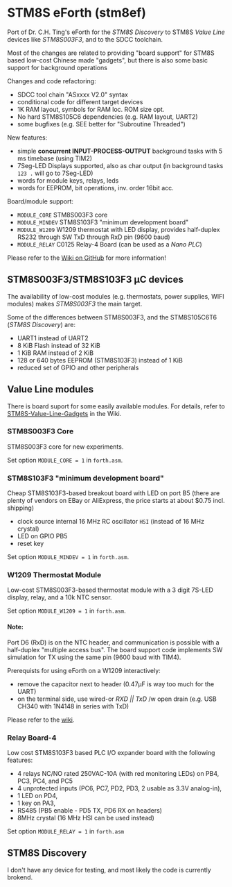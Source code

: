 # STM8S eForth (stm8ef)

Port of Dr. C.H. Ting's eForth for the *STM8S Discovery* to STM8S *Value Line* devices like *STM8S003F3*, and to the SDCC toolchain.

Most of the changes are related to providing "board support" for STM8S based low-cost Chinese made "gadgets", but there is also some basic support for background operations

Changes and code refactoring:

* SDCC tool chain "ASxxxx V2.0" syntax
* conditional code for different target devices
* 1K RAM layout, symbols for RAM loc. ROM size opt.
* No hard STM8S105C6 dependencies (e.g. RAM layout, UART2)
* some bugfixes (e.g. SEE better for "Subroutine Threaded")

New features:

* simple **concurrent INPUT-PROCESS-OUTPUT** background tasks with 5 ms timebase (using TIM2) 
* 7Seg-LED Displays supported, also as char output (in background tasks `123 .` will go to 7Seg-LED)
* words for module keys, relays, leds
* words for EEPROM, bit operations, inv. order 16bit acc.

Board/module support:

* `MODULE_CORE` STM8S003F3 core 
* `MODULE_MINDEV` STM8S103F3 "minimum development board"
* `MODULE_W1209` W1209 thermostat with LED display, provides half-duplex RS232 through SW TxD through RxD pin (9600 baud) 
* `MODULE_RELAY` C0125 Relay-4 Board (can be used as a *Nano PLC*)

Please refer to the [Wiki on GitHub](https://github.com/TG9541/stm8ef/wiki) for more information! 

## STM8S003F3/STM8S103F3 µC devices

The availability of low-cost modules (e.g. thermostats, power supplies, WIFI modules) makes *STM8S003F3* the main target.

Some of the differences between STM8S003F3, and the STM8S105C6T6 (*STM8S Discovery*) are:

* UART1 instead of UART2
* 8 KiB Flash instead of 32 KiB
* 1 KiB RAM instead of 2 KiB
* 128 or 640 bytes EEPROM (STM8S103F3) instead of 1 KiB
* reduced set of GPIO and other peripherals

## Value Line modules 

There is board suport for some easily available modules. For details, refer to [STM8S-Value-Line-Gadgets](https://github.com/TG9541/stm8ef/wiki/STM8S-Value-Line-Gadgets) in the Wiki.

### STM8S003F3 Core

STM8S003F3 core for new experiments.

Set option `MODULE_CORE = 1` in `forth.asm`.

### STM8S103F3 "minimum development board"

Cheap STM8S103F3-based breakout board with LED on port B5 (there are plenty of vendors on EBay or AliExpress, the price starts at about $0.75 incl. shipping)

* clock source internal 16 MHz RC oscillator `HSI` (instead of 16 MHz crystal)
* LED on GPIO PB5
* reset key

Set option `MODULE_MINDEV = 1` in `forth.asm`.

### W1209 Thermostat Module

Low-cost STM8S003F3-based thermostat module with a 3 digit 7S-LED display, relay, and a 10k NTC sensor. 

Set option `MODULE_W1209 = 1` in `forth.asm`.

#### Note:

Port D6 (RxD) is on the NTC header, and communication is possible with a half-duplex "multiple access bus". 
The board support code implements SW simulation for TX using the same pin (9600 baud with TIM4).

Prerequists for using eForth on a W1209 interactively:

* remove the capacitor next to header (0.47µF is way too much for the UART) 
* on the terminal side, use wired-or *RXD || TxD*  /w open drain (e.g. USB CH340 with 1N4148 in series with TxD) 

Please refer to the [wiki](https://github.com/TG9541/stm8ef/wiki/STM8S-Value-Line-Gadgets#w1209).

### Relay Board-4

Low cost STM8S103F3 based PLC I/O expander board with the following features:

* 4 relays NC/NO rated 250VAC-10A (with red monitoring LEDs) on PB4, PC3, PC4, and PC5 
* 4 unprotected inputs (PC6, PC7, PD2, PD3, 2 usable as 3.3V analog-in), 
* 1 LED on PD4, 
* 1 key on PA3, 
* RS485 (PB5 enable - PD5 TX, PD6 RX on headers)
* 8MHz crystal (16 MHz HSI can be used instead) 

Set option `MODULE_RELAY = 1` in `forth.asm`

## STM8S Discovery

I don't have any device for testing, and most likely the code is currently brokend.

